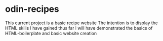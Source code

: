 # odin-recipes
This current project is a basic recipe website
The intention is to display the HTML skills I have gained thus far
I will have demonstrated the basics of HTML-boilerplate and basic website creation